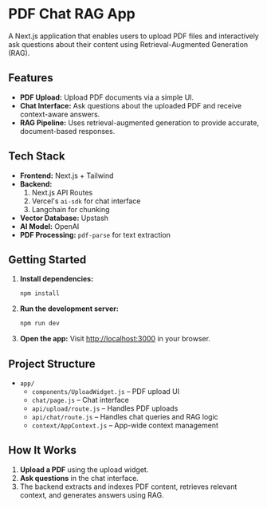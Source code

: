 # PDF Chat RAG App

A Next.js application that enables users to upload PDF files and interactively ask questions about their content using Retrieval-Augmented Generation (RAG).

## Features

- **PDF Upload:** Upload PDF documents via a simple UI.
- **Chat Interface:** Ask questions about the uploaded PDF and receive context-aware answers.
- **RAG Pipeline:** Uses retrieval-augmented generation to provide accurate, document-based responses.

## Tech Stack

- **Frontend:** Next.js + Tailwind
- **Backend:**
  1. Next.js API Routes
  2. Vercel's `ai-sdk` for chat interface
  3. Langchain for chunking
- **Vector Database:** Upstash
- **AI Model:** OpenAI
- **PDF Processing:** `pdf-parse` for text extraction

## Getting Started

1. **Install dependencies:**
   ```bash
   npm install
   ```
2. **Run the development server:**
   ```bash
   npm run dev
   ```
3. **Open the app:**
   Visit [http://localhost:3000](http://localhost:3000) in your browser.

## Project Structure

- `app/`
  - `components/UploadWidget.js` – PDF upload UI
  - `chat/page.js` – Chat interface
  - `api/upload/route.js` – Handles PDF uploads
  - `api/chat/route.js` – Handles chat queries and RAG logic
  - `context/AppContext.js` – App-wide context management

## How It Works

1. **Upload a PDF** using the upload widget.
2. **Ask questions** in the chat interface.
3. The backend extracts and indexes PDF content, retrieves relevant context, and generates answers using RAG.
